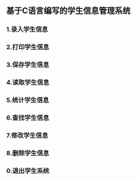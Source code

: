 ## 基于C语言编写的学生信息管理系统
  ### 1.录入学生信息
  ### 2.打印学生信息
  ### 3.保存学生信息
  ### 4.读取学生信息
  ### 5.统计学生信息
  ### 6.查找学生信息
  ### 7.修改学生信息
  ### 8.删除学生信息
  ### 0.退出学生系统
